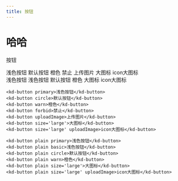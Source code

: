 ```yaml
---
title: 按钮
---
```


# 哈哈
按钮
<div>
    <section class="full-background">
        <kd-button class='primary'>浅色按钮</kd-button>
        <kd-button class='circle'>默认按钮</kd-button>
        <kd-button class='warn'>橙色</kd-button>
        <kd-button class='forbid'>禁止</kd-button>
        <kd-button class='uploadImage'>上传图片</kd-button>
        <kd-button size='large'>大图标</kd-button>
        <kd-button size='large' class='uploadImage'>icon大图标</kd-button> 
    </section>
    <section class="plain-background">
        <kd-button class='plain primary'>浅色按钮</kd-button>
        <kd-button class='plain basic'>浅色按钮</kd-button>
        <kd-button class='plain circle'>默认按钮</kd-button>
        <kd-button class='plain warn'>橙色</kd-button>
        <kd-button class='plain' size='large'>大图标</kd-button>
        <kd-button class='plain uploadImage' size='large'>icon大图标</kd-button> 
    </section>
</div>

```
<kd-button primary>浅色按钮</kd-button>
<kd-button circle>默认按钮</kd-button>
<kd-button warn>橙色</kd-button>
<kd-button forbid>禁止</kd-button>
<kd-button uploadImage>上传图片</kd-button>
<kd-button size='large'>大图标</kd-button>
<kd-button size='large' uploadImage>icon大图标</kd-button>

<kd-button plain primary>浅色按钮</kd-button>
<kd-button plain basic>浅色按钮</kd-button>
<kd-button plain circle>默认按钮</kd-button>
<kd-button plain warn>橙色</kd-button>
<kd-button plain size='large'>大图标</kd-button>
<kd-button plain size='large' uploadImage>icon大图标</kd-button>
```